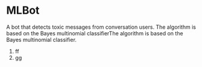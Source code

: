 # MLBot
A bot that detects toxic messages from conversation users.
The algorithm is based on the Bayes multinomial classifierThe algorithm is based on the Bayes multinomial classifier.

 1. ff
 1. gg
